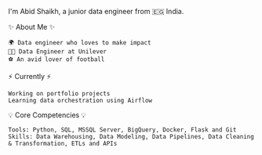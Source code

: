 I'm Abid Shaikh, a junior data engineer from 🇪🇬 India.

✨ About Me ✨

    🌍 Data engineer who loves to make impact
    👨‍💻 Data Engineer at Unilever
    ⚽ An avid lover of football

⚡️ Currently ⚡️

    Working on portfolio projects
    Learning data orchestration using Airflow

💡 Core Competencies 💡

    Tools: Python, SQL, MSSQL Server, BigQuery, Docker, Flask and Git
    Skills: Data Warehousing, Data Modeling, Data Pipelines, Data Cleaning & Transformation, ETLs and APIs

